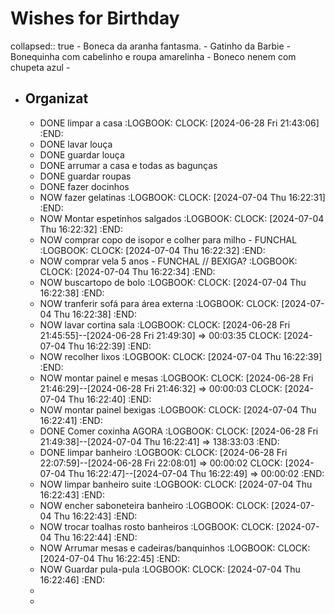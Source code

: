 # Wishes for Birthday
collapsed:: true
	- Boneca da aranha fantasma.
	- Gatinho da Barbie
	- Bonequinha com cabelinho e roupa amarelinha
	- Boneco nenem com chupeta azul
	-
- ## Organizat
	- DONE  limpar a casa
	  :LOGBOOK:
	  CLOCK: [2024-06-28 Fri 21:43:06]
	  :END:
	- DONE lavar louça
	- DONE guardar louça
	- DONE arrumar a casa e todas as bagunças
	- DONE guardar roupas
	- DONE fazer docinhos
	- NOW fazer gelatinas
	  :LOGBOOK:
	  CLOCK: [2024-07-04 Thu 16:22:31]
	  :END:
	- NOW Montar espetinhos salgados
	  :LOGBOOK:
	  CLOCK: [2024-07-04 Thu 16:22:32]
	  :END:
	- NOW comprar copo de isopor e colher para milho - FUNCHAL
	  :LOGBOOK:
	  CLOCK: [2024-07-04 Thu 16:22:32]
	  :END:
	- NOW comprar vela 5 anos - FUNCHAL // BEXIGA?
	  :LOGBOOK:
	  CLOCK: [2024-07-04 Thu 16:22:34]
	  :END:
	- NOW buscartopo de bolo
	  :LOGBOOK:
	  CLOCK: [2024-07-04 Thu 16:22:38]
	  :END:
	- NOW tranferir sofá para área externa
	  :LOGBOOK:
	  CLOCK: [2024-07-04 Thu 16:22:38]
	  :END:
	- NOW lavar cortina sala
	  :LOGBOOK:
	  CLOCK: [2024-06-28 Fri 21:45:55]--[2024-06-28 Fri 21:49:30] =>  00:03:35
	  CLOCK: [2024-07-04 Thu 16:22:39]
	  :END:
	- NOW recolher lixos
	  :LOGBOOK:
	  CLOCK: [2024-07-04 Thu 16:22:39]
	  :END:
	- NOW montar painel e mesas
	  :LOGBOOK:
	  CLOCK: [2024-06-28 Fri 21:46:29]--[2024-06-28 Fri 21:46:32] =>  00:00:03
	  CLOCK: [2024-07-04 Thu 16:22:40]
	  :END:
	- NOW montar painel bexigas
	  :LOGBOOK:
	  CLOCK: [2024-07-04 Thu 16:22:41]
	  :END:
	- DONE Comer coxinha AGORA
	  :LOGBOOK:
	  CLOCK: [2024-06-28 Fri 21:49:38]--[2024-07-04 Thu 16:22:41] =>  138:33:03
	  :END:
	- DONE limpar banheiro
	  :LOGBOOK:
	  CLOCK: [2024-06-28 Fri 22:07:59]--[2024-06-28 Fri 22:08:01] =>  00:00:02
	  CLOCK: [2024-07-04 Thu 16:22:47]--[2024-07-04 Thu 16:22:49] =>  00:00:02
	  :END:
	- NOW limpar banheiro suite
	  :LOGBOOK:
	  CLOCK: [2024-07-04 Thu 16:22:43]
	  :END:
	- NOW encher saboneteira banheiro
	  :LOGBOOK:
	  CLOCK: [2024-07-04 Thu 16:22:43]
	  :END:
	- NOW trocar toalhas rosto banheiros
	  :LOGBOOK:
	  CLOCK: [2024-07-04 Thu 16:22:44]
	  :END:
	- NOW Arrumar mesas e cadeiras/banquinhos
	  :LOGBOOK:
	  CLOCK: [2024-07-04 Thu 16:22:45]
	  :END:
	- NOW Guardar pula-pula
	  :LOGBOOK:
	  CLOCK: [2024-07-04 Thu 16:22:46]
	  :END:
	-
	-